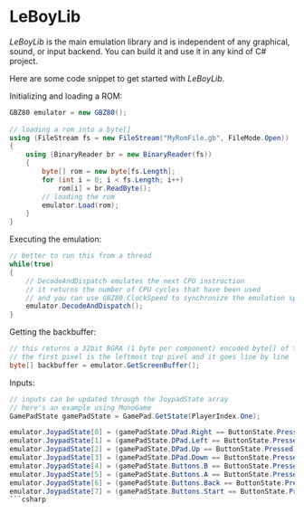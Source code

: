 LeBoyLib
===================

*LeBoyLib* is the main emulation library and is independent of any graphical, sound, or input backend. You can build it and use it in any kind of C# project.

Here are some code snippet to get started with *LeBoyLib*.

Initializing and loading a ROM:

```csharp
GBZ80 emulator = new GBZ80();
    
// loading a rom into a byte[]
using (FileStream fs = new FileStream("MyRomFile.gb", FileMode.Open))
{
    using (BinaryReader br = new BinaryReader(fs))
    {
        byte[] rom = new byte[fs.Length];
        for (int i = 0; i < fs.Length; i++)
            rom[i] = br.ReadByte();
        // loading the rom
        emulator.Load(rom);
    }
}
```

Executing the emulation:

```csharp
// better to run this from a thread
while(true)
{
    // DecodeAndDispatch emulates the next CPU instruction
    // it returns the number of CPU cycles that have been used
    // and you can use GBZ80.ClockSpeed to synchronize the emulation speed
    emulator.DecodeAndDispatch();
}
```

Getting the backbuffer:

```csharp
// this returns a 32bit BGRA (1 byte per component) encoded byte[] of the full 160x144 GB display
// the first pixel is the leftmost top pixel and it goes line by line
byte[] backbuffer = emulator.GetScreenBuffer();
```

Inputs:

```csharp
// inputs can be updated through the JoypadState array
// here's an example using MonoGame
GamePadState gamePadState = GamePad.GetState(PlayerIndex.One);

emulator.JoypadState[0] = (gamePadState.DPad.Right == ButtonState.Pressed); // right
emulator.JoypadState[1] = (gamePadState.DPad.Left == ButtonState.Pressed); // left
emulator.JoypadState[2] = (gamePadState.DPad.Up == ButtonState.Pressed); // up
emulator.JoypadState[3] = (gamePadState.DPad.Down == ButtonState.Pressed); // down
emulator.JoypadState[4] = (gamePadState.Buttons.B == ButtonState.Pressed); // B
emulator.JoypadState[5] = (gamePadState.Buttons.A == ButtonState.Pressed); // A
emulator.JoypadState[6] = (gamePadState.Buttons.Back == ButtonState.Pressed); // select
emulator.JoypadState[7] = (gamePadState.Buttons.Start == ButtonState.Pressed); // start
```csharp
